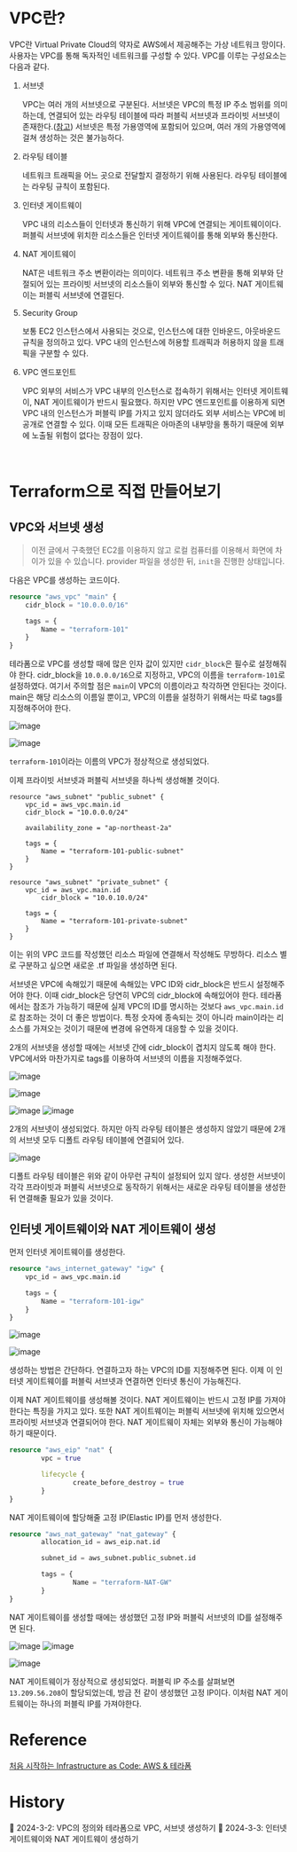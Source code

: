 # VPC란?

VPC란 Virtual Private Cloud의 약자로 AWS에서 제공해주는 가상 네트워크 망이다. 사용자는 VPC를 통해 독자적인 네트워크를 구성할 수 있다. VPC를 이루는 구성요소는 다음과 같다.

1. 서브넷

    VPC는 여러 개의 서브넷으로 구분된다. 서브넷은 VPC의 특정 IP 주소 범위를 의미하는데, 연결되어 있는 라우팅 테이블에 따라 퍼블릭 서브넷과 프라이빗 서브넷이 존재한다.([참고](https://github.com/Ohjiwoo-lab/TIL/blob/main/AWS/subnet.md)) 서브넷은 특정 가용영역에 포함되어 있으며, 여러 개의 가용영역에 걸쳐 생성하는 것은 불가능하다.

2. 라우팅 테이블

    네트워크 트래픽을 어느 곳으로 전달할지 결정하기 위해 사용된다. 라우팅 테이블에는 라우팅 규칙이 포함된다.

3. 인터넷 게이트웨이

    VPC 내의 리소스들이 인터넷과 통신하기 위해 VPC에 연결되는 게이트웨이이다. 퍼블릭 서브넷에 위치한 리소스들은 인터넷 게이트웨이를 통해 외부와 통신한다.

4. NAT 게이트웨이

    NAT은 네트워크 주소 변환이라는 의미이다. 네트워크 주소 변환을 통해 외부와 단절되어 있는 프라이빗 서브넷의 리소스들이 외부와 통신할 수 있다. NAT 게이트웨이는 퍼블릭 서브넷에 연결된다.

5. Security Group

    보통 EC2 인스턴스에서 사용되는 것으로, 인스턴스에 대한 인바운드, 아웃바운드 규칙을 정의하고 있다. VPC 내의 인스턴스에 허용할 트래픽과 허용하지 않을 트래픽을 구분할 수 있다.

6. VPC 엔드포인트

    VPC 외부의 서비스가 VPC 내부의 인스턴스로 접속하기 위해서는 인터넷 게이트웨이, NAT 게이트웨이가 반드시 필요했다. 하지만 VPC 엔드포인트를 이용하게 되면 VPC 내의 인스턴스가 퍼블릭 IP를 가지고 있지 않더라도 외부 서비스는 VPC에 비공개로 연결할 수 있다. 이때 모든 트래픽은 아마존의 내부망을 통하기 때문에 외부에 노출될 위험이 없다는 장점이 있다.

<br/>

# Terraform으로 직접 만들어보기

## VPC와 서브넷 생성

> 이전 글에서 구축했던 EC2를 이용하지 않고 로컬 컴퓨터를 이용해서 화면에 차이가 있을 수 있습니다. provider 파일을 생성한 뒤, `init`을 진행한 상태입니다.

다음은 VPC를 생성하는 코드이다.

```terraform
resource "aws_vpc" "main" {
	cidr_block = "10.0.0.0/16"

	tags = {
		Name = "terraform-101"
	}
}
```

테라폼으로 VPC를 생성할 때에 많은 인자 값이 있지만 `cidr_block`은 필수로 설정해줘야 한다. cidr_block을 `10.0.0.0/16`으로 지정하고, VPC의 이름을 `terraform-101`로 설정하였다. 여기서 주의할 점은 `main`이 VPC의 이름이라고 착각하면 안된다는 것이다. main은 해당 리소스의 이름일 뿐이고, VPC의 이름을 설정하기 위해서는 따로 tags를 지정해주어야 한다.

![image](https://github.com/Ohjiwoo-lab/TIL/assets/74577768/42cf657f-d617-4b54-9740-d874fece2c8a)

![image](https://github.com/Ohjiwoo-lab/TIL/assets/74577768/3a695041-8935-4e1c-8a61-c963709dd25c)

`terraform-101`이라는 이름의 VPC가 정상적으로 생성되었다.

이제 프라이빗 서브넷과 퍼블릭 서브넷을 하나씩 생성해볼 것이다.

```terrafrom
resource "aws_subnet" "public_subnet" {
	vpc_id = aws_vpc.main.id
	cidr_block = "10.0.0.0/24"
	
	availability_zone = "ap-northeast-2a"
	
	tags = {
		Name = "terraform-101-public-subnet"
	}
}

resource "aws_subnet" "private_subnet" {
	vpc_id = aws_vpc.main.id
        cidr_block = "10.0.10.0/24"
	
	tags = {
		Name = "terraform-101-private-subnet"
	}
}
```

이는 위의 VPC 코드를 작성했던 리소스 파일에 연결해서 작성해도 무방하다. 리소스 별로 구분하고 싶으면 새로운 .tf 파일을 생성하면 된다.

서브넷은 VPC에 속해있기 때문에 속해있는 VPC ID와 cidr_block은 반드시 설정해주어야 한다. 이때 cidr_block은 당연히 VPC의 cidr_block에 속해있어야 한다. 테라폼에서는 참조가 가능하기 때문에 실제 VPC의 ID를 명시하는 것보다 `aws_vpc.main.id`로 참조하는 것이 더 좋은 방법이다. 특정 숫자에 종속되는 것이 아니라 main이라는 리소스를 가져오는 것이기 때문에 변경에 유연하게 대응할 수 있을 것이다.

2개의 서브넷을 생성할 때에는 서브넷 간에 cidr_block이 겹치지 않도록 해야 한다. VPC에서와 마찬가지로 tags를 이용하여 서브넷의 이름을 지정해주었다.

![image](https://github.com/Ohjiwoo-lab/TIL/assets/74577768/1df8070b-a09a-4adf-ab48-7a938e1b3e1a)

![image](https://github.com/Ohjiwoo-lab/TIL/assets/74577768/1b4e6200-f12a-448c-84f3-834e9c44070b)

![image](https://github.com/Ohjiwoo-lab/TIL/assets/74577768/c0b9ae30-201b-4ca3-ac08-05face14e704)
![image](https://github.com/Ohjiwoo-lab/TIL/assets/74577768/64f7d54f-263f-4525-a8e3-d082bad0af14)

2개의 서브넷이 생성되었다. 하지만 아직 라우팅 테이블은 생성하지 않았기 때문에 2개의 서브넷 모두 디폴트 라우팅 테이블에 연결되어 있다.

![image](https://github.com/Ohjiwoo-lab/TIL/assets/74577768/f7c07006-3180-457d-9975-6992df9fdcd5)

디폴트 라우팅 테이블은 위와 같이 아무런 규칙이 설정되어 있지 않다. 생성한 서브넷이 각각 프라이빗과 퍼블릭 서브넷으로 동작하기 위해서는 새로운 라우팅 테이블을 생성한 뒤 연결해줄 필요가 있을 것이다.

## 인터넷 게이트웨이와 NAT 게이트웨이 생성

먼저 인터넷 게이트웨이를 생성한다.

```terraform
resource "aws_internet_gateway" "igw" {
	vpc_id = aws_vpc.main.id

	tags = {
		Name = "terraform-101-igw"
	}
}
```

![image](https://github.com/Ohjiwoo-lab/TIL/assets/74577768/769d3f26-beb9-4c67-bcf0-6946222eff21)

![image](https://github.com/Ohjiwoo-lab/TIL/assets/74577768/6be4008b-db52-4c8f-b386-a181035e7ba5)

생성하는 방법은 간단하다. 연결하고자 하는 VPC의 ID를 지정해주면 된다. 이제 이 인터넷 게이트웨이를 퍼블릭 서브넷과 연결하면 인터넷 통신이 가능해진다.

이제 NAT 게이트웨이를 생성해볼 것이다. NAT 게이트웨이는 반드시 고정 IP를 가져야한다는 특징을 가지고 있다. 또한 NAT 게이트웨이는 퍼블릭 서브넷에 위치해 있으면서 프라이빗 서브넷과 연결되어야 한다. NAT 게이트웨이 자체는 외부와 통신이 가능해야 하기 때문이다.

```terraform
resource "aws_eip" "nat" {
        vpc = true

        lifecycle {
                create_before_destroy = true
        }
}
```

NAT 게이트웨이에 할당해줄 고정 IP(Elastic IP)를 먼저 생성한다.

```terraform
resource "aws_nat_gateway" "nat_gateway" {
        allocation_id = aws_eip.nat.id

        subnet_id = aws_subnet.public_subnet.id

        tags = {
                Name = "terraform-NAT-GW"
        }
}
```

NAT 게이트웨이를 생성할 때에는 생성했던 고정 IP와 퍼블릭 서브넷의 ID를 설정해주면 된다.

![image](https://github.com/Ohjiwoo-lab/TIL/assets/74577768/670586d5-00b1-4eaa-8c4a-088fa47b0219)
![image](https://github.com/Ohjiwoo-lab/TIL/assets/74577768/75ae3bf3-1d92-4a5a-a455-9ea84c0044ef)

![image](https://github.com/Ohjiwoo-lab/TIL/assets/74577768/742bfc24-0d0d-4bf7-9e27-7764f6601f50)

NAT 게이트웨이가 정상적으로 생성되었다. 퍼블릭 IP 주소를 살펴보면 `13.209.56.208`이 할당되었는데, 방금 전 같이 생성했던 고정 IP이다. 이처럼 NAT 게이트웨이는 하나의 퍼블릭 IP를 가져야한다.

# Reference

[처음 시작하는 Infrastructure as Code: AWS & 테라폼](https://www.inflearn.com/course/%EB%8D%B0%EB%B8%8C%EC%98%B5%EC%8A%A4-%ED%85%8C%EB%9D%BC%ED%8F%BC-aws)

# History

📌 2024-3-2: VPC의 정의와 테라폼으로 VPC, 서브넷 생성하기
📌 2024-3-3: 인터넷 게이트웨이와 NAT 게이트웨이 생성하기